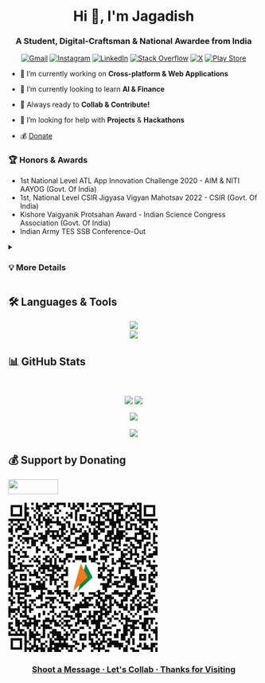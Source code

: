 <h1 align="center">Hi 👋, I'm Jagadish</h1>
<h3 align="center">A Student, Digital-Craftsman & National Awardee from India</h3>
<div align="center">
  
[![Gmail](https://img.shields.io/badge/Gmail-D14836.svg?logo=gmail&logoColor=white)](jaguweb1234@gmail.com) [![Instagram](https://img.shields.io/badge/Instagram-%23E4405F.svg?logo=Instagram&logoColor=white)](https://instagram.com/jagadish_pattanaik) [![LinkedIn](https://img.shields.io/badge/LinkedIn-%230077B5.svg?logo=linkedin&logoColor=white)](https://linkedin.com/in/jagadish-pattanaik) [![Stack Overflow](https://img.shields.io/badge/-Stackoverflow-FE7A16?logo=stack-overflow&logoColor=white)](https://stackoverflow.com/users/14652076) [![X](https://img.shields.io/badge/X-black.svg?logo=X&logoColor=white)](https://x.com/Jagadish_Pr) 
[![Play Store](https://img.shields.io/badge/Google_Play-414141?logo=google-play&logoColor=white)](https://play.google.com/store/apps/developer?id=Just+Technologies) 
</div>

- 🔭 I’m currently working on **Cross-platform & Web Applications**

- 🌱 I’m currently looking to learn **AI & Finance**

- 👯 Always ready to **Collab & Contribute!**

- 🤝 I’m looking for help with **Projects** & **Hackathons**

<!-- 
- 👨‍💻 All of my projects are available at [dgd](dgd)

- 📝 I regularly write articles on [dgdg](dgdg)

- 💬 Ask me about **dgd**

- 📫 How to reach me **gdg**

- 📄 Know about my experiences [dgd](dgd)

- ⚡ Fun fact **dgd**
-->

- 💰 <a href="#donate"> Donate </a>

### 🏆 Honors & Awards
  - 1st  National Level ATL App Innovation Challenge 2020 - AIM & NITI AAYOG (Govt. Of India)
  - 1st, National Level CSIR Jigyasa Vigyan Mahotsav 2022 - CSIR (Govt. Of India)
  - Kishore Vaigyanik Protsahan Award - Indian Science Congress Association (Govt. Of India)
  - Indian Army TES SSB Conference-Out

</details>

<details>
<summary><h3> 💡 More Details </h3> </summary>

Started my Developer journey in 8th by making small websites, apps and playing with technology, slowly developed apps for competitions and bagged 1st position in many national level events as well as published many apps on the Google Play Store. Now am in college and looking forward to explore more technology and skills ahead. Looking forward to connect, collaborate and contribute. Lets make something big for the world together!

</details>

## 🛠️ Languages & Tools
<p align="center">
  <a href="https://skillicons.dev">
    <img src="https://skillicons.dev/icons?i=flutter,dart,python,html,css,react" /> <br>
    <img src="https://skillicons.dev/icons?i=nodejs,nextjs,github,firebase,vscode,androidstudio" />
  </a>
</p>

<!-- ## Join my Community
  <a href="https://discord.gg/kczPxGpAtq">
    <img src="https://img.shields.io/discord/855828233383051294?label=Join Community&logo=Discord&style=social" />
  </a>&ensp;
  <a href="https://www.youtube.com/channel/UCgdd03ctC4odnUCNlPBSdUg?sub_confirmation=1">
    <img src="https://img.shields.io/youtube/channel/subscribers/UCgdd03ctC4odnUCNlPBSdUg?label=Subscribe&style=social" />
  </a>&ensp; 
  <a href="https://www.facebook.com/justtechteam">
    <img width="30px" src="https://www.vectorlogo.zone/logos/facebook/facebook-tile.svg" />
  </a>&ensp; -->

## 📊 GitHub Stats
<br>
<div align="center">
  
  ![](https://github-readme-stats.vercel.app/api?username=jagadish-pattanaik&theme=react&hide_border=false&include_all_commits=true&count_private=true&layout=compact)
  ![](https://github-readme-stats.vercel.app/api/top-langs/?username=jagadish-pattanaik&theme=react&hide_border=false&include_all_commits=true&count_private=true&layout=compact)
  <br/>
 
  ![](https://github-readme-streak-stats.herokuapp.com/?user=jagadish-pattanaik&theme=react&hide_border=false&layout=compact)
  </br>

  ![](https://github-profile-trophy.vercel.app/?username=jagadish-pattanaik&theme=radical&no-frame=false&no-bg=true&margin-w=4)
</div>

<h2 id="donate"> 💰 Support by Donating </h2>

<a href="https://github.com/sponsors/jagadish-pattanaik" title="Sponsor Me"><img src="https://raw.githubusercontent.com/natemoo-re/natemoo-re/master/assets/sponsor.svg?sanitize=true" width="100" height="30" aria-hidden="true">

<img src="https://github.com/jagadish-pattanaik/jagadish-pattanaik/blob/main/upi.jpg?raw=true" alt="Support" width="300">

<h3 align="center">Shoot a Message · Let's Collab · Thanks for Visiting</h3>
<!--
</a> [![BuyMeACoffee](https://img.shields.io/badge/Buy%20Me%20a%20Coffee-ffdd00?style=for-the-badge&logo=buy-me-a-coffee&logoColor=black)](https://buymeacoffee.com/jagadish) [![Patreon](https://img.shields.io/badge/Patreon-F96854?style=for-the-badge&logo=patreon&logoColor=white)](https://patreon.com/justjagadish) 


## ✍️ Random Dev Quote
![](https://quotes-github-readme.vercel.app/api?type=vetical&theme=dark)

## 🔝 Top Contributed Repo
![](https://github-contributor-stats.vercel.app/api?username=jagadish-pattanaik&limit=5&theme=dark&combine_all_yearly_contributions=true)

---
[![](https://visitcount.itsvg.in/api?id=jagadish-pattanaik&icon=1&color=0)](https://visitcount.itsvg.in)
-->

